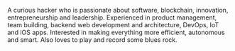A curious hacker who is passionate about software, blockchain, innovation, entrepreneurship and leadership. Experienced in product management, team building, backend web development and architecture, DevOps, IoT and iOS apps. Interested in making everything more efficient, autonomous and smart. Also loves to play and record some blues rock.

